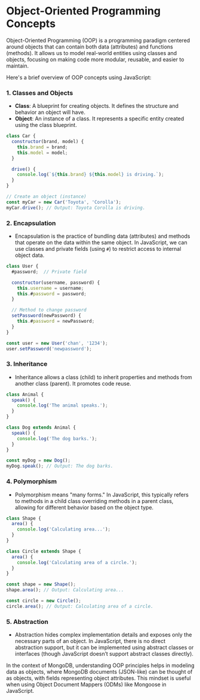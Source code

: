 # Object-Oriented Programming Concepts

Object-Oriented Programming (OOP) is a programming paradigm centered around objects that can contain both data (attributes) and functions (methods). It allows us to model real-world entities using classes and objects, focusing on making code more modular, reusable, and easier to maintain.

Here's a brief overview of OOP concepts using JavaScript:

### 1. **Classes and Objects**

- **Class**: A blueprint for creating objects. It defines the structure and behavior an object will have.
- **Object**: An instance of a class. It represents a specific entity created using the class blueprint.

```javascript
class Car {
  constructor(brand, model) {
    this.brand = brand;
    this.model = model;
  }

  drive() {
    console.log(`${this.brand} ${this.model} is driving.`);
  }
}

// Create an object (instance)
const myCar = new Car('Toyota', 'Corolla');
myCar.drive(); // Output: Toyota Corolla is driving.
```

### 2. **Encapsulation**

- Encapsulation is the practice of bundling data (attributes) and methods that operate on the data within the same object. In JavaScript, we can use classes and private fields (using `#`) to restrict access to internal object data.

```javascript
class User {
  #password;  // Private field

  constructor(username, password) {
    this.username = username;
    this.#password = password;
  }

  // Method to change password
  setPassword(newPassword) {
    this.#password = newPassword;
  }
}

const user = new User('chan', '1234');
user.setPassword('newpassword');
```

### 3. **Inheritance**

- Inheritance allows a class (child) to inherit properties and methods from another class (parent). It promotes code reuse.

```javascript
class Animal {
  speak() {
    console.log('The animal speaks.');
  }
}

class Dog extends Animal {
  speak() {
    console.log('The dog barks.');
  }
}

const myDog = new Dog();
myDog.speak(); // Output: The dog barks.
```

### 4. **Polymorphism**

- Polymorphism means "many forms." In JavaScript, this typically refers to methods in a child class overriding methods in a parent class, allowing for different behavior based on the object type.

```javascript
class Shape {
  area() {
    console.log('Calculating area...');
  }
}

class Circle extends Shape {
  area() {
    console.log('Calculating area of a circle.');
  }
}

const shape = new Shape();
shape.area(); // Output: Calculating area...

const circle = new Circle();
circle.area(); // Output: Calculating area of a circle.
```

### 5. **Abstraction**

- Abstraction hides complex implementation details and exposes only the necessary parts of an object. In JavaScript, there is no direct abstraction support, but it can be implemented using abstract classes or interfaces (though JavaScript doesn’t support abstract classes directly).

In the context of MongoDB, understanding OOP principles helps in modeling data as objects, where MongoDB documents (JSON-like) can be thought of as objects, with fields representing object attributes. This mindset is useful when using Object Document Mappers (ODMs) like Mongoose in JavaScript.